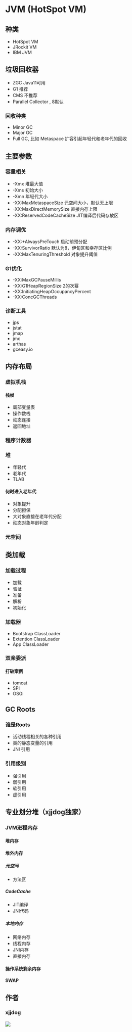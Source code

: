 # JVM (HotSpot VM)

## 种类

- HotSpot VM
- JRockit VM
- IBM JVM

## 垃圾回收器

- ZGC Java11可用
- G1 推荐
- CMS 不推荐
- Parallel Collector , 8默认

### 回收种类

- Minor GC
- Major GC
- Full GC, 比如 Metaspace 扩容引起年轻代和老年代的回收

## 主要参数

### 容量相关

- -Xmx 堆最大值
- -Xms 初始大小
- -Xmn 年轻代大小
- -XX:MaxMetaspaceSize 元空间大小，默认无上限
- -XX:MaxDirectMemorySize 直接内存上限
- -XX:ReservedCodeCacheSize JIT编译后代码存放区

### 内存调优

- -XX:+AlwaysPreTouch 启动前预分配
- -XX:SurvivorRatio 默认为8，伊甸区和幸存区比例
- -XX:MaxTenuringThreshold 对象提升阈值

### G1优化

- -XX:MaxGCPauseMillis
- -XX:G1HeapRegionSize 2的次幂
- -XX:InitiatingHeapOccupancyPercent
- -XX:ConcGCThreads

### 诊断工具

- jps
- jstat
- jmap
- jmc
- arthas
- gceasy.io

## 内存布局

### 虚拟机栈

#### 栈帧

- 局部变量表
- 操作数栈
- 动态连接
- 返回地址

### 程序计数器

### 堆

- 年轻代
- 老年代
- TLAB

#### 何时进入老年代

- 对象提升
- 分配担保
- 大对象直接在老年代分配
- 动态对象年龄判定

### 元空间

## 类加载

### 加载过程

- 加载
- 验证
- 准备
- 解析
- 初始化

### 加载器

- Bootstrap ClassLoader
- Extention ClassLoader
- App ClassLoader

### 双亲委派

#### 打破案例

- tomcat
- SPI
- OSGi


## GC Roots

### 谁是Roots

- 活动线程相关的各种引用
- 类的静态变量的引用
- JNI 引用

### 引用级别

- 强引用
- 弱引用
- 软引用
- 虚引用


## 专业划分堆（xjjdog独家）


### JVM进程内存

#### 堆内存

#### 堆外内存

##### 元空间

- 方法区

##### CodeCache

- JIT编译
- JNI代码

##### 本地内存

- 网络内存
- 线程内存
- JNI内存
- 直接内存

#### 操作系统剩余内存

#### SWAP



## 作者
### xjjdog
#### ![](/qrcode_for_gh_183eb256f8af_258.jpg)

